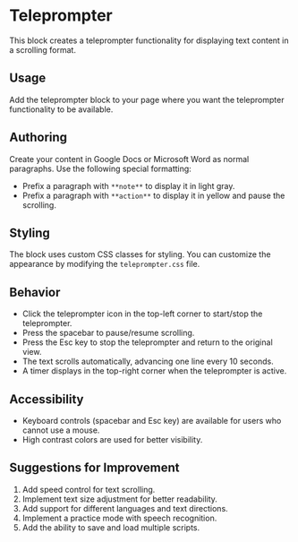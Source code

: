 # Teleprompter

This block creates a teleprompter functionality for displaying text content in a scrolling format.

## Usage

Add the teleprompter block to your page where you want the teleprompter functionality to be available.

## Authoring

Create your content in Google Docs or Microsoft Word as normal paragraphs. Use the following special formatting:

- Prefix a paragraph with `**note**` to display it in light gray.
- Prefix a paragraph with `**action**` to display it in yellow and pause the scrolling.

## Styling

The block uses custom CSS classes for styling. You can customize the appearance by modifying the `teleprompter.css` file.

## Behavior

- Click the teleprompter icon in the top-left corner to start/stop the teleprompter.
- Press the spacebar to pause/resume scrolling.
- Press the Esc key to stop the teleprompter and return to the original view.
- The text scrolls automatically, advancing one line every 10 seconds.
- A timer displays in the top-right corner when the teleprompter is active.

## Accessibility

- Keyboard controls (spacebar and Esc key) are available for users who cannot use a mouse.
- High contrast colors are used for better visibility.

## Suggestions for Improvement

1. Add speed control for text scrolling.
2. Implement text size adjustment for better readability.
3. Add support for different languages and text directions.
4. Implement a practice mode with speech recognition.
5. Add the ability to save and load multiple scripts.
